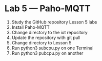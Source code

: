 # Lab 5 — Paho-MQTT

1. Study the GitHub repository Lesson 5 labs
2. Install Paho-MQTT
3. Change directory to the iot repository
4. Update the repository with git pull
5. Change directory to Lesson 5
6. Run python3 subcpu.py on one Terminal
7. Run python3 pubcpu.py on another

